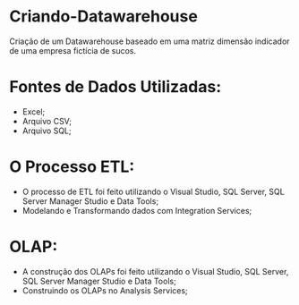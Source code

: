# Criando-Datawarehouse
Criação de um Datawarehouse baseado em uma matriz dimensão indicador de uma empresa fictícia de sucos.

# Fontes de Dados Utilizadas:
* Excel;
* Arquivo CSV;
* Arquivo SQL;

# O Processo ETL:
* O processo de ETL foi feito utilizando o Visual Studio, SQL Server, SQL Server Manager Studio e Data Tools;
* Modelando e Transformando dados com Integration Services;

# OLAP:
* A construção dos OLAPs foi feito utilizando o Visual Studio, SQL Server, SQL Server Manager Studio e Data Tools;
* Construindo os OLAPs no Analysis Services;
